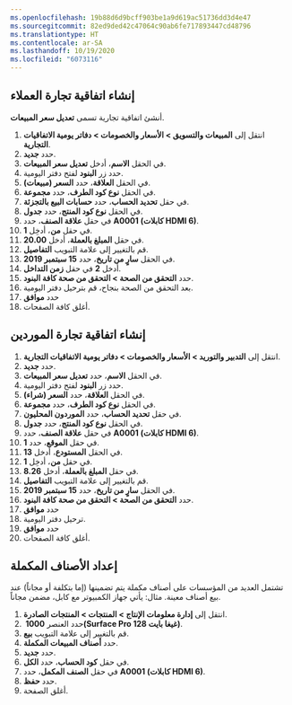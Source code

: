 ```yaml
---
ms.openlocfilehash: 19b88d6d9bcff903be1a9d619ac51736dd3d4e47
ms.sourcegitcommit: 82ed9ded42c47064c90ab6fe717893447cd48796
ms.translationtype: HT
ms.contentlocale: ar-SA
ms.lasthandoff: 10/19/2020
ms.locfileid: "6073116"
---
```

## <a name="create-a-customer-trade-agreement"></a>إنشاء اتفاقية تجارة العملاء 

أنشئ اتفاقية تجارية تسمى **تعديل سعر المبيعات**.

1.  انتقل إلى **المبيعات والتسويق > الأسعار والخصومات > دفاتر يومية الاتفاقيات التجارية**.
2.  حدد **جديد‏‎**.
3.  في الحقل **الاسم**، أدخل **تعديل سعر المبيعات**.
4.  حدد زر **البنود** لفتح دفتر اليومية.
5.  في الحقل **العلاقة**، حدد **السعر (مبيعات)**.
6.  في الحقل **نوع كود الطرف**، حدد **مجموعة**.
7.  في حقل **تحديد الحساب**، حدد **حسابات البيع بالتجزئة**.
8.  في الحقل **نوع كود المنتج**، حدد **جدول**.
9.  في حقل **علاقة الصنف**، حدد **A0001 (كابلات HDMI 6)**.
10. في حقل **من**، أدخِل **1**.
11. في حقل **المبلغ بالعملة**، أدخل **20.00**.
12. قم بالتغيير إلى علامة التبويب **التفاصيل**.
13. في الحقل **سارٍ من تاريخ**، حدد **15 سبتمبر 2019**.
14. أدخل **2** في حقل **زمن التداخل**.
15. حدد **التحقق من الصحة > التحقق من صحة كافة البنود**.
16. بعد التحقق من الصحة بنجاح، قم بترحيل دفتر اليومية.
17. حدد **موافق**
17. أغلق كافة الصفحات.

## <a name="create-a-vendor-trade-agreement"></a>إنشاء اتفاقية تجارة الموردين

1.  انتقل إلى **‏‫التدبير والتوريد >‬ الأسعار والخصومات > دفاتر يومية الاتفاقيات التجارية**.
2.  حدد **جديد‏‎**.
3.  في الحقل **الاسم**، حدد **تعديل سعر المبيعات**.
4.  حدد زر **البنود** لفتح دفتر اليومية.
5.  في الحقل **العلاقة**، حدد **السعر (شراء)**.
6.  في الحقل **نوع كود الطرف**، حدد **مجموعة**.
7.  في حقل **تحديد الحساب**، حدد **الموردون المحليون**.
8.  في الحقل **نوع كود المنتج**، حدد **جدول**.
9.  في حقل **علاقة الصنف**، حدد **A0001 (كابلات HDMI 6)**.
10. في حقل **الموقع**، حدد **1**.
11. في الحقل **المستودع**، أدخل **13**.
12. في حقل **من**، أدخِل **1**.
13. في حقل **المبلغ بالعملة**، أدخل **8.26**.
14. قم بالتغيير إلى علامة التبويب **التفاصيل**.
15. في الحقل **سارٍ من تاريخ**، حدد **15 سبتمبر 2019**.
16. حدد **التحقق من الصحة > التحقق من صحة كافة البنود**.
17. حدد **موافق** 
18. ترحيل دفتر اليومية.  
19. حدد **موافق**
18. أغلق كافة الصفحات.

## <a name="set-up-supplementary-items"></a>إعداد الأصناف المكملة 

تشتمل العديد من المؤسسات على أصناف مكملة يتم تضمينها (إما بتكلفة أو مجاناً) عند بيع أصناف معينة. مثال: يأتي جهاز الكمبيوتر مع كابل، مضمن مجاناً.

1.  انتقل إلى **إدارة معلومات الإنتاج > المنتجات > المنتجات الصادرة**.
2.  حدد العنصر **1000 ‏(Surface Pro 128 غيغا بايت)**.
3.  قم بالتغيير إلى علامة التبويب **بيع**.
4.  حدد **أصناف المبيعات المكملة**.
5.  حدد **جديد‏‎**.
6.  في حقل **كود الحساب**، حدد **الكل**.
7.  في حقل **الصنف المكمل**، حدد **A0001 (كابلات HDMI 6)**.
8.  حدد **حفظ**.
9.  أغلق الصفحة.

